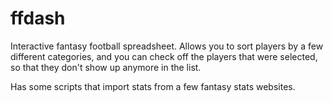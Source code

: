 # ffdash

Interactive fantasy football spreadsheet. Allows you to sort players by a few different categories, and you can check off the players that 
were selected, so that they don't show up anymore in the list.

Has some scripts that import stats from a few fantasy stats websites.
